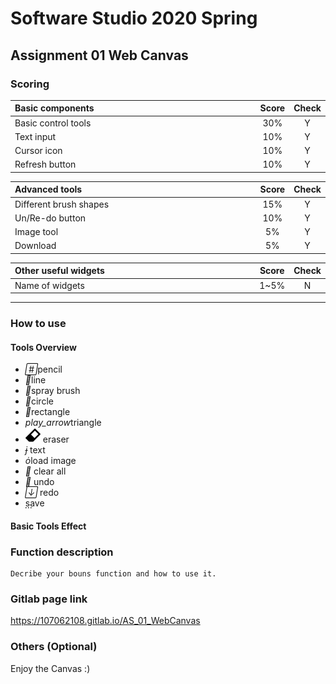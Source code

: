 

# Software Studio 2020 Spring
## Assignment 01 Web Canvas


### Scoring

| **Basic components**                             | **Score** | **Check** |
| :----------------------------------------------- | :-------: | :-------: |
| Basic control tools                              | 30%       | Y         |
| Text input                                       | 10%       | Y         |
| Cursor icon                                      | 10%       | Y         |
| Refresh button                                   | 10%       | Y         |

| **Advanced tools**                               | **Score** | **Check** |
| :----------------------------------------------- | :-------: | :-------: |
| Different brush shapes                           | 15%       | Y         |
| Un/Re-do button                                  | 10%       | Y         |
| Image tool                                       | 5%        | Y         |
| Download                                         | 5%        | Y         |

| **Other useful widgets**                         | **Score** | **Check** |
| :----------------------------------------------- | :-------: | :-------: |
| Name of widgets                                  | 1~5%     | N         |


---

### How to use 
#### Tools Overview
<link rel="stylesheet" href="https://fonts.googleapis.com/icon?family=Material+Icons"> 
<ul>
    <li><i class="material-icons">&#xe150;</i>pencil</li>
    <li><i class="material-icons">&#xe6e1;</i>line</li>
    <li><i class="material-icons">&#xe3e4;</i>spray brush</li>
    <li><i class="material-icons">&#xe061;</i>circle</li>
    <li><i class="material-icons">&#xe047;</i>rectangle</li>
    <li><i class="material-icons">play_arrow</i>triangle</li>
    <li><img src='./img/rubber_mouse.png'>  eraser</li>
    <li><i class="material-icons">&#xe245;</i> text</li>
    <li><i class="material-icons">&#xe251;</i>load image</li>
    <li><i class="material-icons">&#xe86a;</i> clear all</li>
    <li><i class="material-icons">&#xe166;</i> undo</li>
    <li><i class="material-icons">&#xe15a;</i> redo</li>
    <li><i class="material-icons">&#xe2c4;</i>save</li>
</ul>

#### Basic Tools Effect
    

### Function description

    Decribe your bouns function and how to use it.

### Gitlab page link

https://107062108.gitlab.io/AS_01_WebCanvas

### Others (Optional)

Enjoy the Canvas :)

<style>
table th{
    width: 100%;
}
</style>
